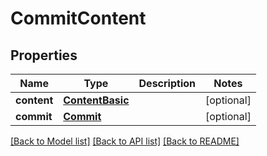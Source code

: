 # CommitContent

## Properties
Name | Type | Description | Notes
------------ | ------------- | ------------- | -------------
**content** | [**ContentBasic**](ContentBasic.md) |  | [optional] 
**commit** | [**Commit**](Commit.md) |  | [optional] 

[[Back to Model list]](../README.md#documentation-for-models) [[Back to API list]](../README.md#documentation-for-api-endpoints) [[Back to README]](../README.md)


